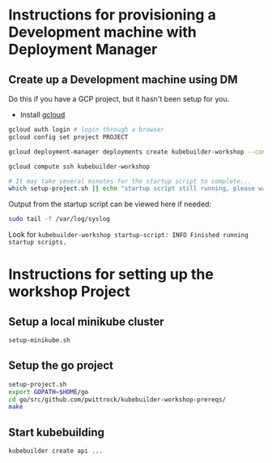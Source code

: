 # Instructions for provisioning a Development machine with Deployment Manager

## Create up a Development machine using DM

Do this if you have a GCP project, but it hasn't been setup for you.

- Install [gcloud](https://cloud.google.com/sdk/install)

```bash
gcloud auth login # login through a browser
gcloud config set project PROJECT
```

```bash
gcloud deployment-manager deployments create kubebuilder-workshop --config workshop.yaml
```

```bash
gcloud compute ssh kubebuilder-workshop

# It may take several minutes for the startup script to complete...
which setup-project.sh || echo "startup script still running, please wait a minute..."
```

Output from the startup script can be viewed here if needed:

```bash
sudo tail -f /var/log/syslog
```

Look for `kubebuilder-workshop startup-script: INFO Finished running startup scripts.`

# Instructions for setting up the workshop Project

## Setup a local minikube cluster

```bash
setup-minikube.sh
```

## Setup the go project

```bash
setup-project.sh
export GOPATH=$HOME/go
cd go/src/github.com/pwittrock/kubebuilder-workshop-prereqs/
make
```

## Start kubebuilding

```bash
kubebuilder create api ...
```